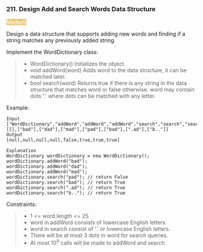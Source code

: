 <h3>211. Design Add and Search Words Data Structure</h3>

<span style="background-color:e6cb78; color:white">Medium</span>

Design a data structure that supports adding new words and finding if a string matches any previously added string.

Implement the WordDictionary class:

> - WordDictionary() Initializes the object.
> - void addWord(word) Adds word to the data structure, it can be matched later.
> - bool search(word) Returns true if there is any string in the data structure that matches word or false otherwise. word may contain dots '.' where dots can be matched with any letter.



Example:

    Input
    ["WordDictionary","addWord","addWord","addWord","search","search","search","search"]
    [[],["bad"],["dad"],["mad"],["pad"],["bad"],[".ad"],["b.."]]
    Output
    [null,null,null,null,false,true,true,true]
    
    Explanation
    WordDictionary wordDictionary = new WordDictionary();
    wordDictionary.addWord("bad");
    wordDictionary.addWord("dad");
    wordDictionary.addWord("mad");
    wordDictionary.search("pad"); // return False
    wordDictionary.search("bad"); // return True
    wordDictionary.search(".ad"); // return True
    wordDictionary.search("b.."); // return True



Constraints:

> - 1 <= word.length <= 25
> - word in addWord consists of lowercase English letters.
> - word in search consist of '.' or lowercase English letters.
> - There will be at most 3 dots in word for search queries.
> - At most 10<sup>4</sup> calls will be made to addWord and search.

